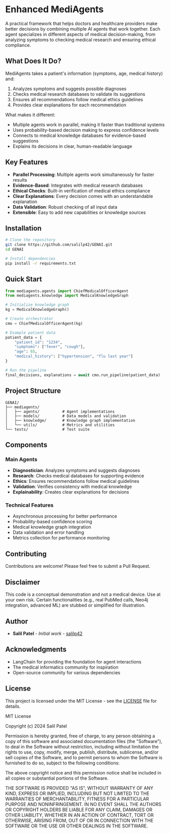 # Enhanced MediAgents

A practical framework that helps doctors and healthcare providers make better decisions by combining multiple AI agents that work together. Each agent specializes in different aspects of medical decision-making, from analyzing symptoms to checking medical research and ensuring ethical compliance.

## What Does It Do?

MediAgents takes a patient's information (symptoms, age, medical history) and:
1. Analyzes symptoms and suggests possible diagnoses
2. Checks medical research databases to validate its suggestions
3. Ensures all recommendations follow medical ethics guidelines
4. Provides clear explanations for each recommendation

What makes it different:
- Multiple agents work in parallel, making it faster than traditional systems
- Uses probability-based decision making to express confidence levels
- Connects to medical knowledge databases for evidence-based suggestions
- Explains its decisions in clear, human-readable language

## Key Features

- **Parallel Processing**: Multiple agents work simultaneously for faster results
- **Evidence-Based**: Integrates with medical research databases
- **Ethical Checks**: Built-in verification of medical ethics compliance
- **Clear Explanations**: Every decision comes with an understandable explanation
- **Data Validation**: Robust checking of all input data
- **Extensible**: Easy to add new capabilities or knowledge sources

## Installation

```bash
# Clone the repository
git clone https://github.com/salilp42/GENAI.git
cd GENAI

# Install dependencies
pip install -r requirements.txt
```

## Quick Start

```python
from mediagents.agents import ChiefMedicalOfficerAgent
from mediagents.knowledge import MedicalKnowledgeGraph

# Initialize knowledge graph
kg = MedicalKnowledgeGraph()

# Create orchestrator
cmo = ChiefMedicalOfficerAgent(kg)

# Example patient data
patient_data = {
    "patient_id": "1234",
    "symptoms": ["fever", "cough"],
    "age": 65,
    "medical_history": ["hypertension", "flu last year"]
}

# Run the pipeline
final_decisions, explanations = await cmo.run_pipeline(patient_data)
```

## Project Structure

```
GENAI/
├── mediagents/
│   ├── agents/          # Agent implementations
│   ├── models/          # Data models and validation
│   ├── knowledge/       # Knowledge graph implementation
│   └── utils/           # Metrics and utilities
└── tests/               # Test suite
```

## Components

### Main Agents
- **Diagnostician**: Analyzes symptoms and suggests diagnoses
- **Research**: Checks medical databases for supporting evidence
- **Ethics**: Ensures recommendations follow medical guidelines
- **Validation**: Verifies consistency with medical knowledge
- **Explainability**: Creates clear explanations for decisions

### Technical Features
- Asynchronous processing for better performance
- Probability-based confidence scoring
- Medical knowledge graph integration
- Data validation and error handling
- Metrics collection for performance monitoring

## Contributing

Contributions are welcome! Please feel free to submit a Pull Request.

## Disclaimer

This code is a conceptual demonstration and not a medical device. Use at your own risk. Certain functionalities (e.g., real PubMed calls, Neo4j integration, advanced ML) are stubbed or simplified for illustration.

## Author

- **Salil Patel** - *Initial work* - [salilp42](https://github.com/salilp42)

## Acknowledgments

- LangChain for providing the foundation for agent interactions
- The medical informatics community for inspiration
- Open-source community for various dependencies

## License

This project is licensed under the MIT License - see the [LICENSE](LICENSE) file for details.

MIT License

Copyright (c) 2024 Salil Patel

Permission is hereby granted, free of charge, to any person obtaining a copy
of this software and associated documentation files (the "Software"), to deal
in the Software without restriction, including without limitation the rights
to use, copy, modify, merge, publish, distribute, sublicense, and/or sell
copies of the Software, and to permit persons to whom the Software is
furnished to do so, subject to the following conditions:

The above copyright notice and this permission notice shall be included in all
copies or substantial portions of the Software.

THE SOFTWARE IS PROVIDED "AS IS", WITHOUT WARRANTY OF ANY KIND, EXPRESS OR
IMPLIED, INCLUDING BUT NOT LIMITED TO THE WARRANTIES OF MERCHANTABILITY,
FITNESS FOR A PARTICULAR PURPOSE AND NONINFRINGEMENT. IN NO EVENT SHALL THE
AUTHORS OR COPYRIGHT HOLDERS BE LIABLE FOR ANY CLAIM, DAMAGES OR OTHER
LIABILITY, WHETHER IN AN ACTION OF CONTRACT, TORT OR OTHERWISE, ARISING FROM,
OUT OF OR IN CONNECTION WITH THE SOFTWARE OR THE USE OR OTHER DEALINGS IN THE
SOFTWARE.
